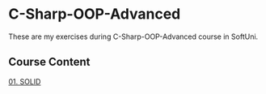 # C-Sharp-OOP-Advanced
These are my exercises during C-Sharp-OOP-Advanced course in SoftUni.
## Course Content
[01. SOLID](https://github.com/Svetloslav15/C-Sharp-OOP-Advanced/tree/master/01.%20SOLID)</br>
